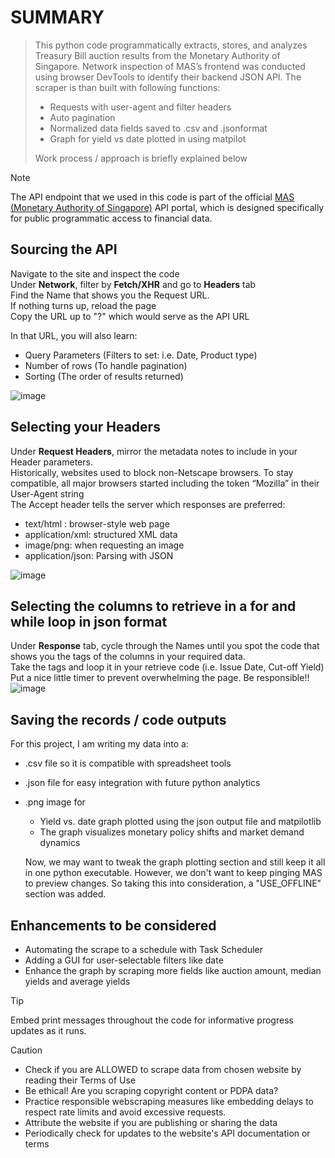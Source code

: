 # SUMMARY
> This python code programmatically extracts, stores, and analyzes Treasury Bill auction results from the Monetary Authority of Singapore.
> Network inspection of MAS’s frontend was conducted using browser DevTools to identify their backend JSON API.
> The scraper is than built with following functions:
> - Requests with user-agent and filter headers
> - Auto pagination
> - Normalized data fields saved to .csv and .jsonformat
> - Graph for yield vs date plotted in using matpilot
>   
> Work process / approach is briefly explained below


> [!NOTE]
> The API endpoint that we used in this code is part of the official [MAS (Monetary Authority of Singapore)](https://www.mas.gov.sg/) API portal, which is designed specifically for public programmatic access to financial data.
>
> 
## Sourcing the API
  Navigate to the site and inspect the code  
  Under **Network**, filter by **Fetch/XHR** and go to **Headers** tab  
  Find the Name that shows you the Request URL.  
  If nothing turns up, reload the page  
  Copy the URL up to "?" which would serve as the API URL  
    
  In that URL, you will also learn: 
  - Query Parameters (Filters to set: i.e. Date, Product type)
  - Number of rows (To handle pagination)
  - Sorting (The order of results returned)
       
![image](https://github.com/user-attachments/assets/3e47d2b1-1cfa-47cc-b40e-fba25cdbe839)  


 
      
  
## Selecting your Headers
  Under **Request Headers**, mirror the metadata notes to include in your Header parameters.  
  Historically, websites used to block non-Netscape browsers. To stay compatible, all major browsers started including the token “Mozilla” in their User-Agent string  
  The Accept header tells the server which responses are preferred:
  - text/html : browser-style web page
  - application/xml: structured XML data
  - image/png: when requesting an image
  - application/json: Parsing with JSON
  

![image](https://github.com/user-attachments/assets/92e17c76-eb2c-4c06-bb5c-b7d20e2e9a02)

  
## Selecting the columns to retrieve in a for and while loop in json format
Under **Response** tab, cycle through the Names until you spot the code that shows you the tags of the columns in your required data.  
Take the tags and loop it in your retrieve code (i.e. Issue Date, Cut-off Yield)  
Put a nice little timer to prevent overwhelming the page. Be responsible!!
![image](https://github.com/user-attachments/assets/3aaf6266-9b64-4c20-96ec-311b5c190e4f)


## Saving the records / code outputs 
For this project, I am writing my data into a:
- .csv file so it is compatible with spreadsheet tools
- .json file for easy integration with future python analytics
- .png image for
  - Yield vs. date graph plotted using the json output file and matpilotlib
  - The graph visualizes monetary policy shifts and market demand dynamics
 
  Now, we may want to tweak the graph plotting section and still keep it all in one python executable.
  However, we don't want to keep pinging MAS to preview changes.
  So taking this into consideration, a "USE_OFFLINE" section was added.


## Enhancements to be considered
- Automating the scrape to a schedule with Task Scheduler
- Adding a GUI for user-selectable filters like date
- Enhance the graph by scraping more fields like auction amount, median yields and average yields


>[!TIP]
> Embed print messages throughout the code for informative progress updates as it runs.
>



>[!CAUTION]
> - Check if you are ALLOWED to scrape data from chosen website by reading their Terms of Use 
> - Be ethical! Are you scraping copyright content or PDPA data?
> - Practice responsible webscraping measures like embedding delays to respect rate limits and avoid excessive requests.
> - Attribute the website if you are publishing or sharing the data
> - Periodically check for updates to the website's API documentation or terms

